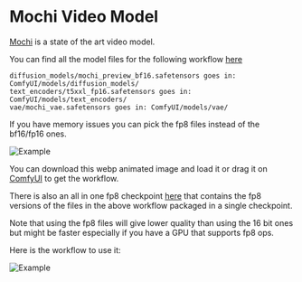 # Mochi Video Model

[Mochi](https://huggingface.co/genmo/mochi-1-preview) is a state of the art video model.

You can find all the model files for the following workflow [here](https://huggingface.co/Comfy-Org/mochi_preview_repackaged/tree/main/split_files)

```
diffusion_models/mochi_preview_bf16.safetensors goes in: ComfyUI/models/diffusion_models/
text_encoders/t5xxl_fp16.safetensors goes in: ComfyUI/models/text_encoders/
vae/mochi_vae.safetensors goes in: ComfyUI/models/vae/
```

If you have memory issues you can pick the fp8 files instead of the bf16/fp16 ones.

![Example](mochi_text_to_video_example.webp)

You can download this webp animated image and load it or drag it on [ComfyUI](https://github.com/comfyanonymous/ComfyUI) to get the workflow.


There is also an all in one fp8 checkpoint [here](https://huggingface.co/Comfy-Org/mochi_preview_repackaged/blob/main/all_in_one/mochi_preview_fp8_scaled.safetensors) that contains the fp8 versions of the files in the above workflow packaged in a single checkpoint.

Note that using the fp8 files will give lower quality than using the 16 bit ones but might be faster especially if you have a GPU that supports fp8 ops.

Here is the workflow to use it:

![Example](mochi_simple_checkpoint.webp)

